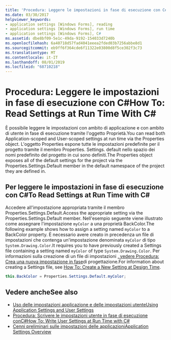 ```yaml
---
title: 'Procedura: Leggere le impostazioni in fase di esecuzione con C#'
ms.date: 03/30/2017
helpviewer_keywords:
- application settings [Windows Forms], reading
- application settings [Windows Forms], run time
- application settings [Windows Forms], C#
ms.assetid: dbe8bf09-5e1c-49da-9192-154033d7240b
ms.openlocfilehash: 6a40718d57fad4041eeea2fded03b7256abbe8d1
ms.sourcegitcommit: eb9ff6f364cde6f11322e03800d8f5ce302f3c73
ms.translationtype: MT
ms.contentlocale: it-IT
ms.lasthandoff: 08/01/2019
ms.locfileid: "68710218"
---
```

# <a name="how-to-read-settings-at-run-time-with-c"></a><span data-ttu-id="61e54-102">Procedura: Leggere le impostazioni in fase di esecuzione con C\#</span><span class="sxs-lookup"><span data-stu-id="61e54-102">How To: Read Settings at Run Time With C\#</span></span>

<span data-ttu-id="61e54-103">È possibile leggere le impostazioni con ambito di applicazione e con ambito di utente in fase di esecuzione tramite l'oggetto Proprietà.</span><span class="sxs-lookup"><span data-stu-id="61e54-103">You can read both Application-scoped and User-scoped settings at run time via the Properties object.</span></span> <span data-ttu-id="61e54-104">L'oggetto Properties espone tutte le impostazioni predefinite per il progetto tramite il membro Properties. Settings. default nello spazio dei nomi predefinito del progetto in cui sono definiti.</span><span class="sxs-lookup"><span data-stu-id="61e54-104">The Properties object exposes all of the default settings for the project via the Properties.Settings.Default member in the default namespace of the project they are defined in.</span></span>  
  
## <a name="to-read-settings-at-run-time-with-c"></a><span data-ttu-id="61e54-105">Per leggere le impostazioni in fase di esecuzione con C\#</span><span class="sxs-lookup"><span data-stu-id="61e54-105">To Read Settings at Run Time with C\#</span></span>
  
<span data-ttu-id="61e54-106">Accedere all'impostazione appropriata tramite il membro Properties.Settings.Default.</span><span class="sxs-lookup"><span data-stu-id="61e54-106">Access the appropriate setting via the Properties.Settings.Default member.</span></span> <span data-ttu-id="61e54-107">Nell'esempio seguente viene illustrato come assegnare l'impostazione `myColor` a una proprietà BackColor.</span><span class="sxs-lookup"><span data-stu-id="61e54-107">The following example shows how to assign a setting named `myColor` to a BackColor property.</span></span> <span data-ttu-id="61e54-108">È necessario avere creato in precedenza un file di impostazioni che contenga un'impostazione denominata `myColor` di tipo `System.Drawing.Color`.</span><span class="sxs-lookup"><span data-stu-id="61e54-108">It requires you to have previously created a Settings file containing a setting named `myColor` of type `System.Drawing.Color`.</span></span> <span data-ttu-id="61e54-109">Per informazioni sulla creazione di un file di impostazioni [, vedere Procedura: Crea una nuova impostazione in fase](how-to-create-a-new-setting-at-design-time.md)di progettazione.</span><span class="sxs-lookup"><span data-stu-id="61e54-109">For information about creating a Settings file, see [How To: Create a New Setting at Design Time](how-to-create-a-new-setting-at-design-time.md).</span></span>  
  
```csharp
this.BackColor = Properties.Settings.Default.myColor;  
```  
  
## <a name="see-also"></a><span data-ttu-id="61e54-110">Vedere anche</span><span class="sxs-lookup"><span data-stu-id="61e54-110">See also</span></span>

- [<span data-ttu-id="61e54-111">Uso delle impostazioni applicazione e delle impostazioni utente</span><span class="sxs-lookup"><span data-stu-id="61e54-111">Using Application Settings and User Settings</span></span>](using-application-settings-and-user-settings.md)
- [<span data-ttu-id="61e54-112">Procedura: Scrivere le impostazioni utente in fase di esecuzione conC#</span><span class="sxs-lookup"><span data-stu-id="61e54-112">How To: Write User Settings at Run Time with C#</span></span>](how-to-write-user-settings-at-run-time-with-csharp.md)
- [<span data-ttu-id="61e54-113">Cenni preliminari sulle impostazioni delle applicazioni</span><span class="sxs-lookup"><span data-stu-id="61e54-113">Application Settings Overview</span></span>](application-settings-overview.md)
